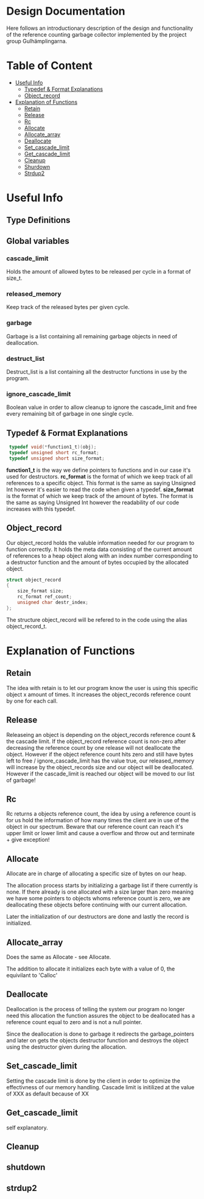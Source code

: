 # Design Documentation
Here follows an introductionary description of the design and functionality of the reference counting garbage collector implemented
by the project group Gulhämplingarna.

# Table of Content
* [Useful Info](#Uinfo)
    - [Typedef & Format Explanations](#format)
    - [Object_record](#obj-rec)
* [Explanation of Functions](#exp-func)
	- [Retain](#retain-exp)
	- [Release](#release-exp)
	- [Rc](#rc-exp)
	- [Allocate](#allocate-exp)
	- [Allocate_array](#allocate_array-exp)
	- [Deallocate](#deallocate-exp)
	- [Set_cascade_limit](#set_casc-exp)
	- [Get_cascade_limit](#get_casc-exp)
	- [Cleanup](#cleanup-exp)
	- [Shurdown](#shutdown-exp)
	- [Strdup2](#strdup2-exp)

# Useful Info <a name = "Uinfo"></a>

## Type Definitions <a name = "typedef"></a>

## Global variables
### cascade_limit
Holds the amount of allowed bytes to be released per cycle in a format of size_t.
### released_memory
Keep track of the released bytes per given cycle.
### garbage
Garbage is a list containing all remaining garbage objects in need of deallocation.
### destruct_list
Destruct_list is a list containing all the destructor functions in use by the program.
### ignore_cascade_limit
Boolean value in order to allow cleanup to ignore the cascade_limit and free every remaining bit of garbage in one single cycle.

## Typedef & Format Explanations <a name = "format"></a>
```c
 typedef void(*function1_t)(obj);
 typedef unsigned short rc_format;
 typedef unsigned short size_format;
```
__function1_t__ is the way we define pointers to functions and in our case it's used for destructors.
__rc_format__ is the format of which we keep track of all references to a specific object.
This format is the same as saying Unsigned Int however it's easier to read the code when given a typedef.
__size_format__ is the format of which we keep track of the amount of bytes. The format is the same as saying Unsigned Int however the readability of our code increases with this typedef.

## Object_record <a name="obj-rec"></a>
Our object_record holds the valuble information needed for our program to function correctly.
It holds the meta data consisting of the current amount of references to a heap object along with an index number corresponding to a destructor function and the amount of bytes occupied by the allocated object.
```c
struct object_record
{
    size_format size;
    rc_format ref_count;
    unsigned char destr_index;
};
```
The structure object_record will be refered to in the code using the alias object_record_t.

# Explanation of Functions <a name = "exp-func"></a>

## Retain <a name = "retain-exp"></a>
The idea with retain is to let our program know the user is using this specific object x amount of times. It increases the object_records reference count by one for each call.
## Release <a name = "release-exp"></a>
Releaseing an object is depending on the object_records reference count & the cascade limit. If the object_record reference count is non-zero after decreasing the reference count by one release will not deallocate the object.
However if the object reference count hits zero and still have bytes left to free / ignore_cascade_limit has the value true, our released_memory will increase by the object_records size and our object will be deallocated.
However if the cascade_limit is reached our object will be moved to our list of garbage!
## Rc <a name = "rc-exp"></a>
Rc returns a objects reference count, the idea by using a reference count is for us hold the information of how many times the client are in use of the object in our spectrum.
Beware that our reference count can reach it's upper limit or lower limit and cause a overflow and throw out and terminate + give exception!

## Allocate <a name = "allocate-exp"></a>
Allocate are in charge of allocating a specific size of bytes on our heap.

The allocation process starts by initializing a garbage list if there currently is none. If there already is one allocated with a size larger than zero meaning we have some pointers to objects whoms reference count is zero, we are deallocating these objects before continuing with our current allocation.

Later the initialization of our destructors are done and lastly the record is initialized.

## Allocate_array <a name = "allocate_array-exp"></a>
Does the same as Allocate - see Allocate.

The addition to allocate it initializes each byte with a value of 0, the equivilant to 'Calloc'

## Deallocate <a name = "deallocate-exp"></a>
Deallocation is the process of telling the system our program no longer need this allocation the function assures the object to be deallocated has a reference count equal to zero and is not a null pointer.

Since the deallocation is done to garbage it redirects the garbage_pointers and later on gets the objects destructor function and destroys the object using the destructor given during the allocation.

## Set_cascade_limit <a name = "set_casc-exp"></a>
Setting the cascade limit is done by the client in order to optimize the effectivness of our memory handling. Cascade limit is initilized at the value of XXX as default because of XX

## Get_cascade_limit <a name = "get_casc-exp"></a>
self explanatory.

## Cleanup <a name = "cleanup-exp"></a>

## shutdown <a name = "shutdown-exp"></a>

## strdup2 <a name = "strdup2-exp"></a>

